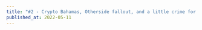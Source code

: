 ```yaml
---
title: "#2 - Crypto Bahamas, Otherside fallout, and a little crime for good measure"
published_at: 2022-05-11
---
```

